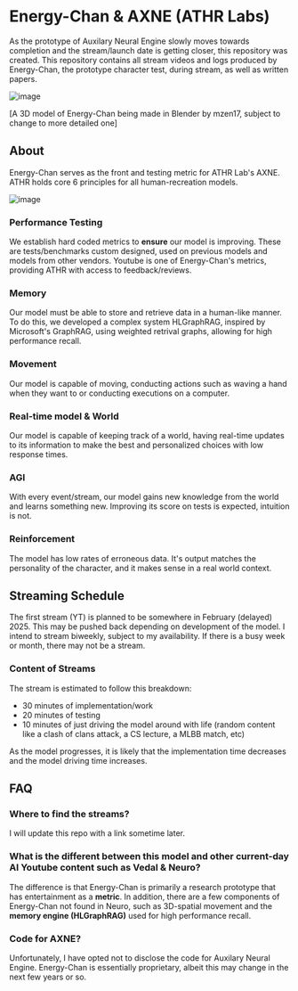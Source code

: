 # Energy-Chan & AXNE (ATHR Labs)
As the prototype of Auxilary Neural Engine slowly moves towards completion and the stream/launch date is getting closer, this repository was created. This repository contains all stream videos and logs produced by Energy-Chan, the prototype character test, during stream, as well as written papers.

![image](https://github.com/user-attachments/assets/a6dbcb91-bd31-4865-9c56-47c6ebf54535)

[A 3D model of Energy-Chan being made in Blender by mzen17, subject to change to more detailed one]

## About
Energy-Chan serves as the front and testing metric for ATHR Lab's AXNE. ATHR holds core 6 principles for all human-recreation models.

![image](https://github.com/user-attachments/assets/df084180-dbc4-45bd-95e5-51de7662ac80)

### Performance Testing
We establish hard coded metrics to **ensure** our model is improving. These are tests/benchmarks custom designed, used on previous models and models from other vendors. Youtube is one of Energy-Chan's metrics, providing ATHR with access to feedback/reviews.

### Memory
Our model must be able to store and retrieve data in a human-like manner. To do this, we developed a complex system HLGraphRAG, inspired by Microsoft's GraphRAG, using weighted retrival graphs, allowing for high performance recall.

### Movement
Our model is capable of moving, conducting actions such as waving a hand when they want to or conducting executions on a computer.

### Real-time model & World
Our model is capable of keeping track of a world, having real-time updates to its information to make the best and personalized choices with low response times.

### AGI
With every event/stream, our model gains new knowledge from the world and learns something new. Improving its score on tests is expected, intuition is not.

### Reinforcement
The model has low rates of erroneous data. It's output matches the personality of the character, and it makes sense in a real world context.

## Streaming Schedule
The first stream (YT) is planned to be somewhere in February (delayed) 2025. This may be pushed back depending on development of the model. I intend to stream biweekly, subject to my availability. If there is a busy week or month, there may not be a stream.

### Content of Streams
The stream is estimated to follow this breakdown:
- 30 minutes of implementation/work
- 20 minutes of testing
- 10 minutes of just driving the model around with life (random content like a clash of clans attack, a CS lecture, a MLBB match, etc)

As the model progresses, it is likely that the implementation time decreases and the model driving time increases.

## FAQ
### Where to find the streams?
I will update this repo with a link sometime later.

### What is the different between this model and other current-day AI Youtube content such as Vedal & Neuro?
The difference is that Energy-Chan is primarily a research prototype that has entertainment as a **metric**. In addition, there are a few components of Energy-Chan not found in Neuro, such as 3D-spatial movement and the **memory engine (HLGraphRAG)** used for high performance recall.

### Code for AXNE?
Unfortunately, I have opted not to disclose the code for Auxilary Neural Engine. Energy-Chan is essentially proprietary, albeit this may change in the next few years or so.

